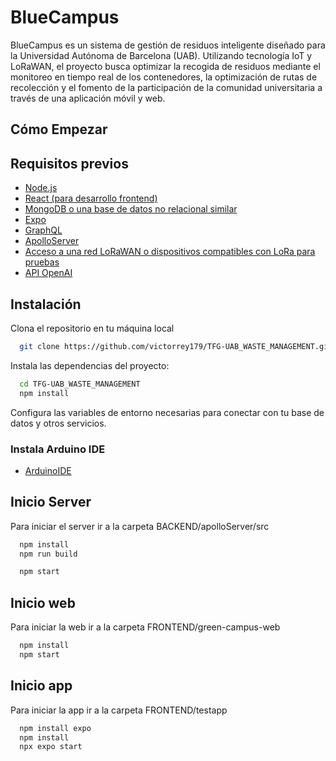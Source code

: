 
# BlueCampus

BlueCampus es un sistema de gestión de residuos inteligente diseñado para la Universidad Autónoma de Barcelona (UAB). Utilizando tecnología IoT y LoRaWAN, el proyecto busca optimizar la recogida de residuos mediante el monitoreo en tiempo real de los contenedores, la optimización de rutas de recolección y el fomento de la participación de la comunidad universitaria a través de una aplicación móvil y web.

## Cómo Empezar



## Requisitos previos

 - [Node.js](https://nodejs.org/en)
 - [React (para desarrollo frontend)](https://es.react.dev/)
 - [MongoDB o una base de datos no relacional similar](https://www.mongodb.com/es)
 - [Expo](https://expo.dev/)
 - [GraphQL](https://graphql.org/)
 - [ApolloServer](https://www.apollographql.com/docs/apollo-server/)
 - [Acceso a una red LoRaWAN o dispositivos compatibles con LoRa para pruebas](https://becolve.com/blog/que-es-lorawan/)
 - [API OpenAI](https://openai.com/blog/openai-api)



## Instalación

Clona el repositorio en tu máquina local

```bash
  git clone https://github.com/victorrey179/TFG-UAB_WASTE_MANAGEMENT.git
```
Instala las dependencias del proyecto:

```bash
  cd TFG-UAB_WASTE_MANAGEMENT
  npm install
```
Configura las variables de entorno necesarias para conectar con tu base de datos y otros servicios.

### Instala Arduino IDE

- [ArduinoIDE](https://www.arduino.cc/en/software)





## Inicio Server

Para iniciar el server ir a la carpeta BACKEND/apolloServer/src

```bash
  npm install
  npm run build
```
```bash
  npm start
```

## Inicio web

Para iniciar la web ir a la carpeta FRONTEND/green-campus-web

```bash
  npm install
  npm start
```

## Inicio app

Para iniciar la app ir a la carpeta FRONTEND/testapp

```bash
  npm install expo
  npm install
  npx expo start
```
